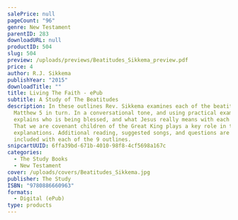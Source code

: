 ```yaml
---
salePrice: null
pageCount: "96"
genre: New Testament
parentID: 283
downloadURL: null
productID: 504
slug: 504
preview: /uploads/previews/Beatitudes_Sikkema_preview.pdf
price: 4
author: R.J. Sikkema
publishYear: "2015"
downloadTitle: ""
title: Living The Faith - ePub
subtitle: A Study of The Beatitudes
description: In these outlines Rev. Sikkema examines each of the beatitudes of
  Matthew 5 in turn. In a conversational tone, and using practical examples, he
  explains who is being blessed, and what Jesus really means with each blessing.
  That we are covenant children of the Great King plays a key role in these
  explanations. Additional reading, suggested songs, and questions are also
  included with each of the 9 outlines.
snipcartUUID: 6ffa39bd-671b-4010-98f8-4cf5698a167c
categories:
  - The Study Books
  - New Testament
cover: /uploads/covers/Beatitudes_Sikkema.jpg
publisher: The Study
ISBN: "9780886660963"
formats:
  - Digital (ePub)
type: products
---
```

